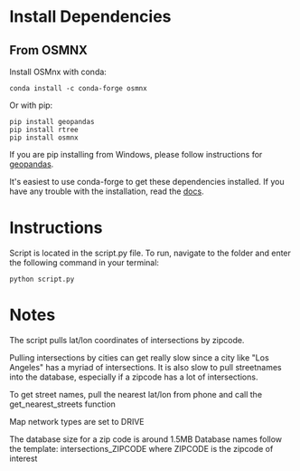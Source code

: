 # Install Dependencies
## From OSMNX

Install OSMnx with conda:
```
conda install -c conda-forge osmnx
```

Or with pip:
```
pip install geopandas
pip install rtree
pip install osmnx
```

If you are pip installing from Windows, please follow instructions for [geopandas](http://geoffboeing.com/2014/09/using-geopandas-windows/). 

It's easiest to use conda-forge to get these dependencies installed. If you have any trouble with the installation, read the [docs](https://osmnx.readthedocs.io/en/stable/).

# Instructions

Script is located in the script.py file. To run, navigate to the folder and enter the following command in your terminal:

```
python script.py
```

# Notes

The script pulls lat/lon coordinates of intersections by zipcode.

Pulling intersections by cities can get really slow since a city like "Los Angeles" has a myriad of intersections. It is also slow to pull streetnames into the database, especially if a zipcode has a lot of intersections. 

To get street names, pull the nearest lat/lon from phone and call the get_nearest_streets function

Map network types are set to DRIVE

The database size for a zip code is around 1.5MB
Database names follow the template: intersections_ZIPCODE where ZIPCODE is the zipcode of interest